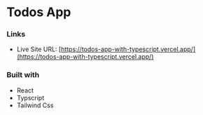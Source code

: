 # Todos App

### Links


- Live Site URL: [https://todos-app-with-typescript.vercel.app/](https://todos-app-with-typescript.vercel.app/)

### Built with

- React
- Typscript
- Tailwind Css
